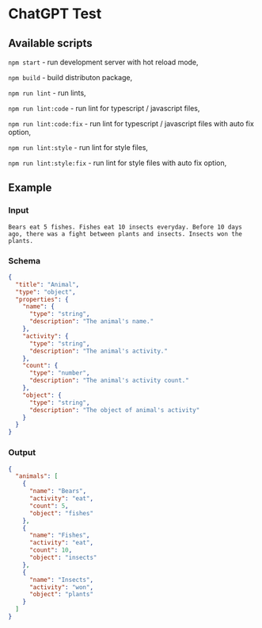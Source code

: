 # ChatGPT Test

## Available scripts

`npm start` - run development server with hot reload mode,

`npm build` - build distributon package,

`npm run lint` - run lints,

`npm run lint:code` - run lint for typescript / javascript files,

`npm run lint:code:fix` - run lint for typescript / javascript files with auto fix option,

`npm run lint:style` - run lint for style files,

`npm run lint:style:fix` - run lint for style files with auto fix option,

## Example

### Input

```
Bears eat 5 fishes. Fishes eat 10 insects everyday. Before 10 days ago, there was a fight between plants and insects. Insects won the plants.
```

### Schema

```json
{
  "title": "Animal",
  "type": "object",
  "properties": {
    "name": {
      "type": "string",
      "description": "The animal's name."
    },
    "activity": {
      "type": "string",
      "description": "The animal's activity."
    },
    "count": {
      "type": "number",
      "description": "The animal's activity count."
    },
    "object": {
      "type": "string",
      "description": "The object of animal's activity"
    }
  }
}
```

### Output

```json
{
  "animals": [
    {
      "name": "Bears",
      "activity": "eat",
      "count": 5,
      "object": "fishes"
    },
    {
      "name": "Fishes",
      "activity": "eat",
      "count": 10,
      "object": "insects"
    },
    {
      "name": "Insects",
      "activity": "won",
      "object": "plants"
    }
  ]
}
```
